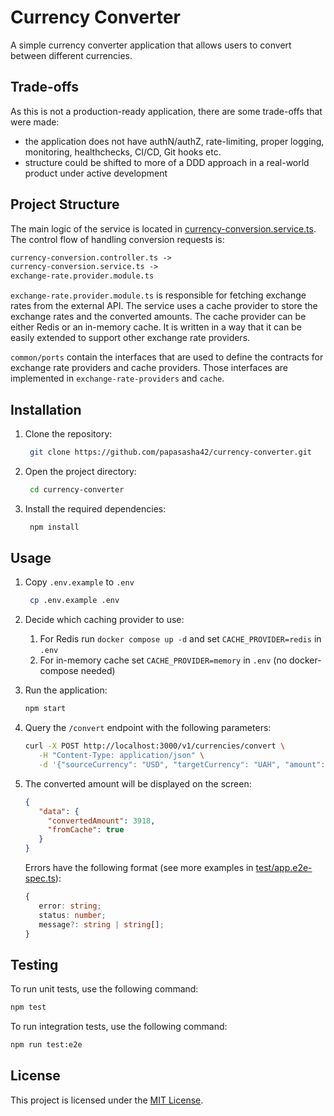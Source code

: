 # Currency Converter

A simple currency converter application that allows users to convert between different currencies.

## Trade-offs

As this is not a production-ready application, there are some trade-offs that were made:

- the application does not have authN/authZ, rate-limiting, proper logging, monitoring, healthchecks, CI/CD, Git hooks etc.
- structure could be shifted to more of a DDD approach in a real-world product under active development

## Project Structure

The main logic of the service is located in [currency-conversion.service.ts](src/currency-conversion/currency-conversion.service.ts). The control flow of handling conversion requests is:

```txt
currency-conversion.controller.ts ->
currency-conversion.service.ts ->
exchange-rate.provider.module.ts
```

`exchange-rate.provider.module.ts` is responsible for fetching exchange rates from the external API. The service uses a cache provider to store the exchange rates and the converted amounts. The cache provider can be either Redis or an in-memory cache. It is written in a way that it can be easily extended to support other exchange rate providers.

`common/ports` contain the interfaces that are used to define the contracts for exchange rate providers and cache providers. Those interfaces are implemented in `exchange-rate-providers` and `cache`.

## Installation

1. Clone the repository:
   
   ```sh
    git clone https://github.com/papasasha42/currency-converter.git
   ```
   
3. Open the project directory:
   
   ```sh
    cd currency-converter
   ```
   
5. Install the required dependencies:
   ```sh
    npm install
   ```

## Usage

1. Copy `.env.example` to `.env`

   ```sh
    cp .env.example .env 
   ```

2. Decide which caching provider to use:
   1. For Redis run `docker compose up -d` and set `CACHE_PROVIDER=redis` in `.env`
   2. For in-memory cache set `CACHE_PROVIDER=memory` in `.env` (no docker-compose needed)
3. Run the application:

   ```sh
   npm start
   ```

4. Query the `/convert` endpoint with the following parameters:

   ```sh
   curl -X POST http://localhost:3000/v1/currencies/convert \
      -H "Content-Type: application/json" \
      -d '{"sourceCurrency": "USD", "targetCurrency": "UAH", "amount": 100}'
   ```

5. The converted amount will be displayed on the screen:

   ```json
   {
      "data": {
        "convertedAmount": 3918,
        "fromCache": true
      }
   }
   ```

   Errors have the following format (see more examples in [test/app.e2e-spec.ts](test/app.e2e-spec.ts)):

   ```typescript
   {
      error: string;
      status: number;
      message?: string | string[];
   }
   ```

## Testing

To run unit tests, use the following command:

```sh
npm test
```

To run integration tests, use the following command:

```sh
npm run test:e2e
```

## License

This project is licensed under the [MIT License](LICENSE).
